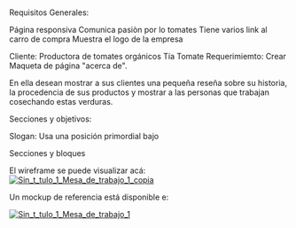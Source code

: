#

Requisitos Generales:

Página responsiva
Comunica pasiòn por lo tomates
Tiene varios link al carro de compra
Muestra el logo de la empresa

Cliente: Productora de tomates orgánicos Tía Tomate
Requerimiemto: Crear Maqueta de página "acerca de".


En ella desean mostrar a sus clientes una pequeña reseña sobre su historia,
la procedencia de sus productos y mostrar a las personas que
trabajan cosechando estas verduras.

Secciones y objetivos:

Slogan: Usa una posición primordial bajo 

Secciones y bloques





El wireframe se puede visualizar acá:
<a href="https://ibb.co/jLfbc8"><img src="https://preview.ibb.co/eB14VT/Sin_t_tulo_1_Mesa_de_trabajo_1_copia.png" alt="Sin_t_tulo_1_Mesa_de_trabajo_1_copia" border="0"></a>



Un mockup de referencia está disponible e:

<a href="https://ibb.co/bxtwc8"><img src="https://preview.ibb.co/gDEPVT/Sin_t_tulo_1_Mesa_de_trabajo_1.png" alt="Sin_t_tulo_1_Mesa_de_trabajo_1" border="0"></a>


